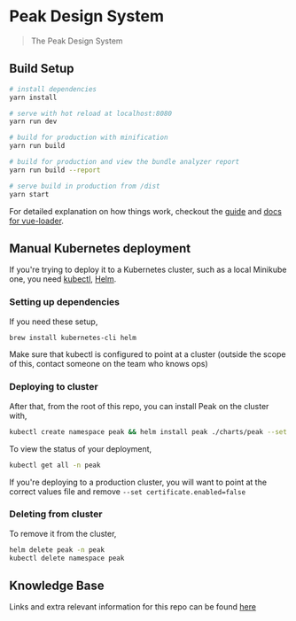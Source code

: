 # Peak Design System

> The Peak Design System

## Build Setup

```bash
# install dependencies
yarn install

# serve with hot reload at localhost:8080
yarn run dev

# build for production with minification
yarn run build

# build for production and view the bundle analyzer report
yarn run build --report

# serve build in production from /dist
yarn start
```

For detailed explanation on how things work, checkout the [guide](http://vuejs-templates.github.io/webpack/) and [docs for vue-loader](http://vuejs.github.io/vue-loader).

## Manual Kubernetes deployment

If you're trying to deploy it to a Kubernetes cluster, such as a local Minikube one, you need [kubectl](https://kubernetes.io/docs/reference/kubectl/overview/), [Helm](https://helm.sh/).

### Setting up dependencies

If you need these setup,

```bash
brew install kubernetes-cli helm
```

Make sure that kubectl is configured to point at a cluster (outside the scope of this, contact someone on the team who knows ops)

### Deploying to cluster

After that, from the root of this repo, you can install Peak on the cluster with,

```bash
kubectl create namespace peak && helm install peak ./charts/peak --set certificate.enabled=false --namespace peak
```

To view the status of your deployment,

```bash
kubectl get all -n peak
```

If you're deploying to a production cluster, you will want to point at the correct values file and remove `--set certificate.enabled=false`

### Deleting from cluster

To remove it from the cluster,

```bash
helm delete peak -n peak
kubectl delete namespace peak
```

## Knowledge Base

Links and extra relevant information for this repo can be found [here](https://paper.dropbox.com/doc/WSH2FfqsF4M4lrXLFs73E)
